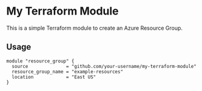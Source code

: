 # My Terraform Module

This is a simple Terraform module to create an Azure Resource Group.

## Usage

```hcl
module "resource_group" {
  source              = "github.com/your-username/my-terraform-module"
  resource_group_name = "example-resources"
  location            = "East US"
}
